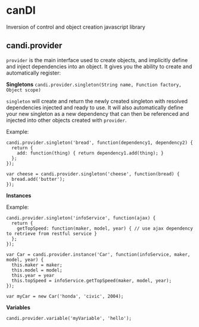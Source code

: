 # canDI
Inversion of control and object creation javascript library

## candi.provider
`provider` is the main interface used to create objects, and implicitly define and inject dependencies into an object. It gives you the ability to create and automatically register:

**Singletons** `candi.provider.singleton(String name, Function factory, Object scope)`

`singleton` will create and return the newly created singleton with resolved dependencies injected and ready to use. It will also automatically define your new singleton as a new dependency that can then be referenced and injected into other objects created with `provider`.

Example:
```
candi.provider.singleton('bread', function(dependency1, dependency2) { 
  return {
    add: function(thing) { return dependency1.add(thing); }
  };
});

var cheese = candi.provider.singleton('cheese', function(bread) { 
  bread.add('butter');
});
```

**Instances** 

Example:
```
candi.provider.singleton('infoService', function(ajax) { 
  return {
    getTopSpeed: function(maker, model, year) { // use ajax dependency to retrieve from restful service }
  };
});

var Car = candi.provider.instance('Car', function(infoService, maker, model, year) {
  this.maker = maker;
  this.model = model;
  this.year = year
  this.topSpeed = infoService.getTopSpeed(maker, model, year);
});

var myCar = new Car('honda', 'civic', 2004);
```
**Variables** 
```
candi.provider.variable('myVariable', 'hello');
```
